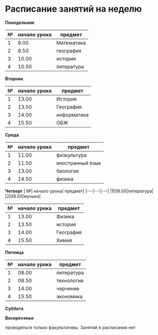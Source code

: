 # Расписание занятий на неделю

**Понедельник**

| №| начало урока| предмет|
|---|---|---|
|1|8.00|Математика|
|2|8.50|география|
|3|10.00|история|
|4|10.50|литература|



**Вторник**

| №| начало урока| предмет|
|---|---|---|
|1|13.00|История|
|2|13.50|География|
|3|14.00|информатика|
|4|15.50|ОБЖ|

**Среда**

| №| начало урока| предмет|
|---|---|---|
|1|11.00|физкультура|
|2|11.50|иностранный язык|
|3|13.00|биология|
|4|14.50|физика|

**Четверг**
| №| начало урока| предмет|
|---|---|---|
|1|08.00|литература|
|2|08.50|музыка|



| №| начало урока| предмет|
|---|---|---|
|1|13.00|Физика|
|2|13.50|история|
|3|14.00|География|
|4|15.50|Химия|

**Пятница**

| №| начало урока| предмет|
|---|---|---|
|1|08.00|литература|
|2|08.50|технология|
|3|14.00|черчение|
|4|15.50|экономика|

**Суббота**

**Воскресенье**

проводяться только факультативы.
Занятий в расписании нет
